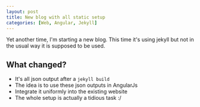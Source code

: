 ```yaml
---
layout: post
title: New blog with all static setup
categories: [Web, Angular, Jekyll]
---
```


Yet another time, I'm starting a new blog. This time it's using jekyll but not in the usual way it is supposed to be used.


What changed?
---------
- It's all json output after a ```jekyll build```
- The idea is to use these json outputs in AngularJs
- Integrate it uniformly into the existing website
- The whole setup is actually a tidious task :/
